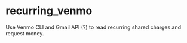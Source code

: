 # recurring_venmo
Use Venmo CLI and Gmail API (?) to read recurring shared charges and request money.
